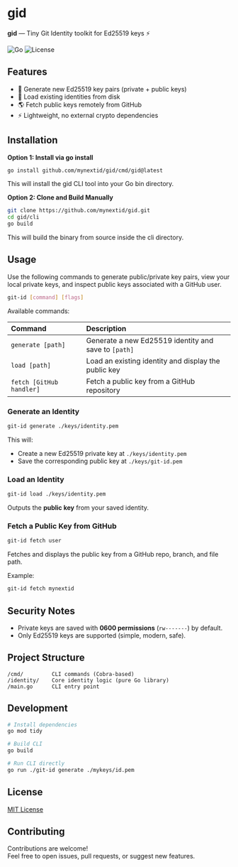 # gid

**gid** — Tiny Git Identity toolkit for Ed25519 keys ⚡

![Go](https://img.shields.io/badge/Go-1.22+-00ADD8?logo=go)
![License](https://img.shields.io/badge/license-MIT-green)

## Features

- 🔐 Generate new Ed25519 key pairs (private + public keys)
- 📂 Load existing identities from disk
- 🌎 Fetch public keys remotely from GitHub
- ⚡ Lightweight, no external crypto dependencies

## Installation

**Option 1: Install via go install**

```bash
go install github.com/mynextid/gid/cmd/gid@latest
```

This will install the gid CLI tool into your Go bin directory.

**Option 2: Clone and Build Manually**

```bash
git clone https://github.com/mynextid/gid.git
cd gid/cli
go build
```

This will build the binary from source inside the cli directory.

## Usage

Use the following commands to generate public/private key pairs, view your local private keys, and inspect public keys associated with a GitHub user.

```bash
git-id [command] [flags]
```

Available commands:

| Command                  | Description                                          |
| :----------------------- | :--------------------------------------------------- |
| `generate [path]`        | Generate a new Ed25519 identity and save to `[path]` |
| `load [path]`            | Load an existing identity and display the public key |
| `fetch [GitHub handler]` | Fetch a public key from a GitHub repository          |

### Generate an Identity

```bash
git-id generate ./keys/identity.pem
```

This will:

- Create a new Ed25519 private key at `./keys/identity.pem`
- Save the corresponding public key at `./keys/git-id.pem`

### Load an Identity

```bash
git-id load ./keys/identity.pem
```

Outputs the **public key** from your saved identity.

### Fetch a Public Key from GitHub

```bash
git-id fetch user
```

Fetches and displays the public key from a GitHub repo, branch, and file path.

Example:

```bash
git-id fetch mynextid
```

## Security Notes

- Private keys are saved with **0600 permissions** (`rw-------`) by default.
- Only Ed25519 keys are supported (simple, modern, safe).

## Project Structure

```plaintext
/cmd/         CLI commands (Cobra-based)
/identity/    Core identity logic (pure Go library)
/main.go      CLI entry point
```

## Development

```bash
# Install dependencies
go mod tidy

# Build CLI
go build

# Run CLI directly
go run ./git-id generate ./mykeys/id.pem
```

## License

[MIT License](LICENSE)

## Contributing

Contributions are welcome!  
Feel free to open issues, pull requests, or suggest new features.
